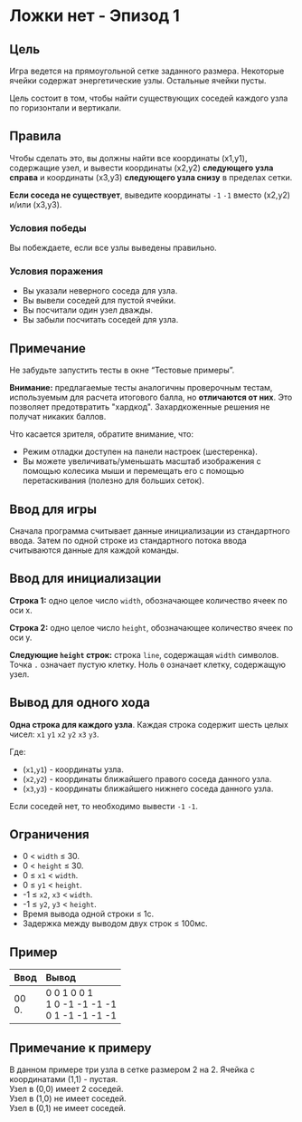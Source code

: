 # Ложки нет - Эпизод 1

## Цель
Игра ведется на прямоугольной сетке заданного размера. Некоторые ячейки содержат энергетические узлы. Остальные ячейки пусты.  

Цель состоит в том, чтобы найти существующих соседей каждого узла по горизонтали и вертикали.

## Правила
Чтобы сделать это, вы должны найти все координаты (x1,y1), содержащие узел, и вывести координаты (x2,y2) **следующего узла справа** и координаты 
(x3,y3) **следующего узла снизу** в пределах сетки.  

**Если соседа не существует**, выведите координаты `-1` `-1` вместо (x2,y2) и/или (x3,y3).

### Условия победы
Вы побеждаете, если все узлы выведены правильно.

### Условия поражения
- Вы указали неверного соседа для узла.
- Вы вывели соседей для пустой ячейки.
- Вы посчитали один узел дважды.
- Вы забыли посчитать соседей для узла.

## Примечание
Не забудьте запустить тесты в окне “Тестовые примеры”.  

**Внимание:** предлагаемые тесты аналогичны проверочным тестам, используемым для расчета итогового балла, но **отличаются от них**. Это позволяет 
предотвратить "хардкод". Захардкоженные решения не получат никаких баллов.  

Что касается зрителя, обратите внимание, что:
- Режим отладки доступен на панели настроек (шестеренка).
- Вы можете увеличивать/уменьшать масштаб изображения с помощью колесика мыши и перемещать его с помощью перетаскивания (полезно для больших сеток).

## Ввод для игры
Сначала программа считывает данные инициализации из стандартного ввода. Затем по одной строке из стандартного потока ввода считываются данные для 
каждой команды.

## Ввод для инициализации
**Строка 1:** одно целое число `width`, обозначающее количество ячеек по оси x.  

**Строка 2:** одно целое число `height`, обозначающее количество ячеек по оси y.  

**Следующие `height` строк:** строка `line`, содержащая `width` символов. Точка `.` означает пустую клетку. Ноль `0` означает клетку, содержащую 
узел.

## Вывод для одного хода
**Одна строка для каждого узла**. Каждая строка содержит шесть целых чисел: `x1` `y1` `x2` `y2` `x3` `y3`.

Где:
- (`x1`,`y1`) - координаты узла.
- (`x2`,`y2`) - координаты ближайшего правого соседа данного узла.
- (`x3`,`y3`) - координаты ближайшего нижнего соседа данного узла.

Если соседей нет, то необходимо вывести `-1` `-1`.

## Ограничения
- 0 < `width` ≤ 30.
- 0 < `height` ≤ 30.
- 0 ≤ `x1` < `width`.
- 0 ≤ `y1` < `height`.
- -1 ≤ `x2`, `x3` < `width`.
- -1 ≤ `y2`, `y3` < `height`.
- Время вывода одной строки ≤ 1с.
- Задержка между выводом двух строк ≤ 100мс.

## Пример
<table>
  <thead>
    <tr>
      <th align= "left">Ввод</th>
      <th align= "left">Вывод</th>
    </tr>
  </thead>
  <tbody>
    <tr>
        <td>
			00</br>
			0.
        </td>
        <td>
			0 0 1 0 0 1</br>
			1 0 -1 -1 -1 -1</br>
			0 1 -1 -1 -1 -1
		</td>
    </tr>
  </tbody>
</table>

## Примечание к примеру
В данном примере три узла в сетке размером 2 на 2. Ячейка с координатами (1,1) - пустая.  
Узел в (0,0) имеет 2 соседей.  
Узел в (1,0) не имеет соседей.  
Узел в (0,1) не имеет соседей.
